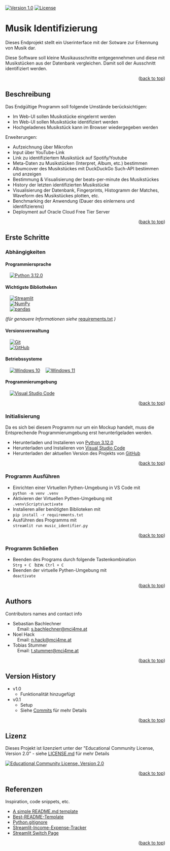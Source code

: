 <a name="readme-top"></a>

[![Version 1.0][Version_1.0]][Version_1.0-url]
[![License][License]][License-url]

# Musik Identifizierung

Dieses Endprojekt stellt ein Userinterface mit der Sotware zur Erkennung von Musik dar.

Diese Software soll kleine Musikausschnitte entgegennehmen und diese mit Musikstücken aus der Datenbank vergleichen. Damit soll der Ausschnitt identifiziert werden.

<p align="right">(<a href="#readme-top">back to top</a>)</p>

## Beschreibung

Das Endgültige Programm soll folgende Umstände berücksichtigen:
* Im Web-UI sollen Musikstücke eingelernt werden
* Im Web-UI sollen Musikstücke identifiziert werden
* Hochgeladenes Musikstück kann im Browser wiedergegeben werden

Erweiterungen:
* Aufzeichnung über Mikrofon
* Input über YouTube-Link
* Link zu identifiziertem Musikstück auf Spotify/Youtube
* Meta-Daten zu Musikstücken (Interpret, Album, etc.) bestimmen
* Albumcover des Musikstückes mit DuckDuckGo Such-API bestimmen und anzeigen
* Bestimmung & Visualisierung der beats-per-minute des Musikstückes
* History der letzten identifizierten Musikstücke
* Visualisierung der Datenbank, Fingerprints, Histogramm der Matches, Waveform des Musikstückes plotten, etc.
* Benchmarking der Anwendung (Dauer des einlernens und identifizierens)
* Deployment auf Oracle Cloud Free Tier Server

<p align="right">(<a href="#readme-top">back to top</a>)</p>

## Erste Schritte

### Abhängigkeiten

#### Programmiersprache

&emsp;[![Python 3.12.0][Python]][Python-url] 

#### Wichtigste Bibliotheken

&emsp;[![Streamlit][Streamlit]][Streamlit-url]  
&emsp;[![NumPy][NumPy]][NumPy-url]  
&emsp;[![pandas][pandas]][pandas-url]

*(für genauere Informationen siehe* [requirements.txt](requirements.txt) *)*

#### Versionsverwaltung

&emsp;[![Git][Git]][Git-url]  
&emsp;[![GitHub][GitHub]][GitHub-url]  

#### Betriebssysteme

&emsp;[![Windows 10][Windows_10]][Windows_10-url]
&emsp;[![Windows 11][Windows_11]][Windows_11-url]

#### Programmierumgebung

&emsp;[![Visual Studio Code][VS_Code]][VS_Code-url]

<p align="right">(<a href="#readme-top">back to top</a>)</p>

### Initialisierung

Da es sich bei diesem Programm nur um ein Mockup handelt, muss die Entsprechende Programmierumgebung erst herunterlgeladen werden.
* Herunterladen und Instalieren von [Python 3.12.0](https://www.python.org/downloads/windows/)
* Herunterladen und Instalieren von [Visual Studio Code](https://code.visualstudio.com)
* Herunterladen der aktuellen Version des Projekts von [GitHub](https://github.com/CuzImKaviar/music_identifier)

<p align="right">(<a href="#readme-top">back to top</a>)</p>

### Programm Ausführen

* Einrichten einer Virtuellen Pythen-Umgebung in VS Code mit  
```python -m venv .venv```
* Aktivieren der Virtuellen Pythen-Umgebung mit  
```.venv\Scripts\activate```
* Instalieren aller benötigten Biblioteken mit  
```pip install -r requirements.txt```
* Ausführen des Programms mit  
```streamlit run music_identifier.py```

<p align="right">(<a href="#readme-top">back to top</a>)</p>

### Programm Schließen

* Beenden des Programs durch folgende Tastenkombination    
```Strg + C ``` bzw. ```Ctrl + C ```
* Beenden der virtuelle Pythen-Umgebung mit    
```deactivate ```

<p align="right">(<a href="#readme-top">back to top</a>)</p>

## Authors

Contributors names and contact info

* Sebastian Bachlechner    
&emsp;Email: <s.bachlechner@mci4me.at>
* Noel Hack    
&emsp;Email: <n.hack@mci4me.at>
* Tobias Stummer    
&emsp;Email: <t.stummer@mci4me.at>

<p align="right">(<a href="#readme-top">back to top</a>)</p>

## Version History

* v1.0
    * Funktionalität hinzugefügt
* v0.1
    * Setup
    * Siehe [Commits](github.com/CuzImKaviar/Case_Study/commits/main/) für mehr Details

<p align="right">(<a href="#readme-top">back to top</a>)</p>

## Lizenz

Dieses Projekt ist lizenziert unter der "Educational Community License, Version 2.0" - siehe [LICENSE.md](LICENSE.md) für mehr Details

[![Educational Community License, Version 2.0][ECL_V2]][ECL_V2-url]

<p align="right">(<a href="#readme-top">back to top</a>)</p>

## Referenzen

Inspiration, code snippets, etc.
* [A simple README.md template](https://gist.github.com/DomPizzie/7a5ff55ffa9081f2de27c315f5018afc)
* [Best-README-Template](https://github.com/othneildrew/Best-README-Template)
* [Python.gitignore](https://github.com/github/gitignore/blob/main/Python.gitignore)
* [Streamlit-Income-Expense-Tracker](https://github.com/Sven-Bo/streamlit-income-expense-tracker)
* [Streamlit Switch Page](https://github.com/streamlit/streamlit/issues/4832#issuecomment-1201938174)

<p align="right">(<a href="#readme-top">back to top</a>)</p>

<!-- MARKDOWN LINKS & IMAGES -->
<!-- https://www.markdownguide.org/basic-syntax/#reference-style-links -->
[Version_1.0]: https://img.shields.io/badge/version-v1.0-blue
[Version_1.0-url]: https://github.com/CuzImKaviar/Case_Study/commits/main/
[License]: https://img.shields.io/badge/license-Educational%20Community%20License,%20Version%202.0-3DA639
[License-url]: https://opensource.org/license/ecl-2-0/
[Python]: https://img.shields.io/badge/python_3.12.0-FFD43B?style=for-the-badge&logo=python&logoColor=306998
[Python-url]: https://www.python.org
[Streamlit]: https://img.shields.io/badge/Streamlit-FF4B4B?style=for-the-badge&logo=streamlit&logoColor=FFFFFF
[Streamlit-url]: https://streamlit.io
[NumPy]: https://img.shields.io/badge/NumPy-013243?style=for-the-badge&logo=numpy&logoColor=FFFFFF
[NumPy-url]: https://numpy.org
[pandas]: https://img.shields.io/badge/pandas-150458?style=for-the-badge&logo=pandas&logoColor=FFFFFF
[pandas-url]: https://pandas.pydata.org
[Git]: https://img.shields.io/badge/git-F1502F.svg?style=for-the-badge&logo=git&logoColor=white
[Git-url]: https://git-scm.com
[GitHub]: https://img.shields.io/badge/GitHub-100000?style=for-the-badge&logo=github&logoColor=white
[GitHub-url]: https://github.com
[Windows_10]: https://img.shields.io/badge/Windows%2010-357EC7?style=for-the-badge&logo=windows10
[Windows_10-url]: https://www.microsoft.com/de-de/software-download/windows10%20
[Windows_11]: https://img.shields.io/badge/Windows%2011-357EC7?style=for-the-badge&logo=windows11
[Windows_11-url]: https://www.microsoft.com/de-de/software-download/windows11
[VS_Code]: https://img.shields.io/badge/Visual%20Studio%20Code-444444?style=for-the-badge&logo=visualstudiocode&logoColor=007ACC
[VS_Code-url]: https://code.visualstudio.com
[ECL_V2]: https://img.shields.io/badge/Educational%20Community%20License,%20Version%202.0-414042?style=for-the-badge&logo=opensourceinitiative&logoColor=3DA639
[ECL_V2-url]: https://opensource.org/license/ecl-2-0/
